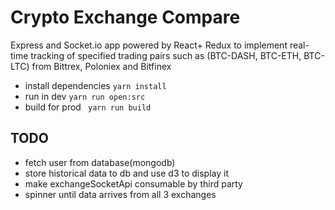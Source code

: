 # Crypto Exchange Compare

Express and Socket.io app powered by React+ Redux to implement real-time tracking of specified trading pairs such as (BTC-DASH, BTC-ETH, BTC-LTC) from Bittrex, Poloniex and Bitfinex

* install dependencies
```yarn install```
* run in dev
```yarn run open:src```
* build for prod
``` yarn run build```

## TODO
* fetch user from database(mongodb)
* store historical data to db and use d3 to display it
* make exchangeSocketApi consumable by third party
* spinner until data arrives from all 3 exchanges
